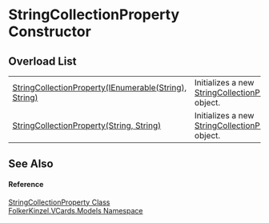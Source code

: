 # StringCollectionProperty Constructor


## Overload List
<table>
<tr>
<td><a href="b80cd84d-5fec-be8d-7d3e-c258cc556c61.md">StringCollectionProperty(IEnumerable(String), String)</a></td>
<td>Initializes a new <a href="57bdd5a5-6b09-659a-978e-933563d5a52a.md">StringCollectionProperty</a> object.</td></tr>
<tr>
<td><a href="840f7344-4705-e066-ddef-f70348af83be.md">StringCollectionProperty(String, String)</a></td>
<td>Initializes a new <a href="57bdd5a5-6b09-659a-978e-933563d5a52a.md">StringCollectionProperty</a> object.</td></tr>
</table>

## See Also


#### Reference
<a href="57bdd5a5-6b09-659a-978e-933563d5a52a.md">StringCollectionProperty Class</a>  
<a href="10623553-9342-5b8f-9df4-6e7d1075f3df.md">FolkerKinzel.VCards.Models Namespace</a>  
